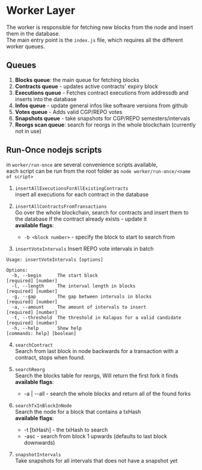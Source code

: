 # Worker Layer

The worker is responsible for fetching new blocks from the node and insert them in the database.  
The main entry point is the `index.js` file, which requires all the different worker queues.

## Queues
1. **Blocks queue**: the main queue for fetching blocks
2. **Contracts queue** - updates active contracts' expiry block
3. **Executions queue** - Fetches contract executions from addressdb and inserts into the database
4. **Infos queue** - update general infos like software versions from github
5. **Votes queue** - Adds valid CGP/REPO votes
6. **Snapshots queue** - take snapshots for CGP/REPO semesters/intervals
7. **Reorgs scan queue**: search for reorgs in the whole blockchain (currently not in use)

## Run-Once nodejs scripts
in `worker/run-once` are several convenience scripts available,  
each script can be run from the root folder as `node worker/run-once/<name of script>`

1. `insertAllExecutionsForAllExistingContracts`  
insert all executions for each contract in the database

2. `insertAllContractsFromTransactions`   
Go over the whole blockchain, search for contracts and insert them to the database
If the contract already exists - update it  
**available flags**:
   - `-b <block number>` - specify the block to start to search from  

3. `insertVoteIntervals`
Insert REPO vote intervals in batch
```
Usage: insertVoteIntervals [options]

Options:
  -b, --begin      The start block                                               [required] [number]
  -l, --length     The interval length in blocks                                 [required] [number]
  -g, --gap        The gap between intervals in blocks                           [required] [number]
  -a, --amount     The amount of intervals to insert                             [required] [number]
  -t, --threshold  The threshold in Kalapas for a valid candidate                [required] [number]
  -h, --help       Show help                                              [commands: help] [boolean]
```

4. `searchContract`  
Search from last block in node backwards for a transaction with a contract, stops when found.

5. `searchReorg`  
Search the blocks table for reorgs, Will return the first fork it finds  
**available flags**:  
   - -a | --all - search the whole blocks and return all of the found forks

6. `searchTxInBlockInNode`  
Search the node for a block that contains a txHash  
**available flags**:  
   - -t [txHash] - the txHash to search
   - -asc - search from block 1 upwards (defaults to last block downwards)

7. `snapshotIntervals`  
Take snapshots for all intervals that does not have a snapshot yet